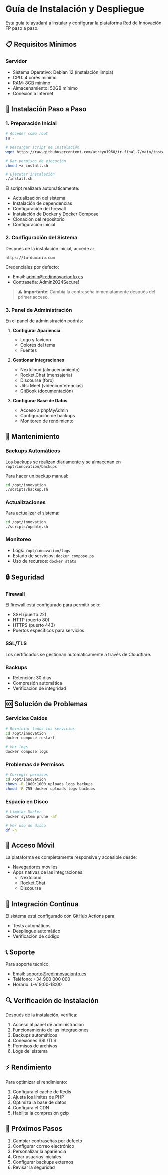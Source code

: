# Guía de Instalación y Despliegue

Esta guía te ayudará a instalar y configurar la plataforma Red de Innovación FP paso a paso.

## 📋 Requisitos Mínimos

### Servidor
- Sistema Operativo: Debian 12 (instalación limpia)
- CPU: 4 cores mínimo
- RAM: 8GB mínimo
- Almacenamiento: 50GB mínimo
- Conexión a Internet

## 🚀 Instalación Paso a Paso

### 1. Preparación Inicial

```bash
# Acceder como root
su -

# Descargar script de instalación
wget https://raw.githubusercontent.com/atreyu1968/ir-final-7/main/install.sh

# Dar permisos de ejecución
chmod +x install.sh

# Ejecutar instalación
./install.sh
```

El script realizará automáticamente:
- Actualización del sistema
- Instalación de dependencias
- Configuración del firewall
- Instalación de Docker y Docker Compose
- Clonación del repositorio
- Configuración inicial

### 2. Configuración del Sistema

Después de la instalación inicial, accede a:
```
https://tu-dominio.com
```

Credenciales por defecto:
- Email: admin@redinnovacionfp.es
- Contraseña: Admin2024Secure!

> ⚠️ **Importante**: Cambia la contraseña inmediatamente después del primer acceso.

### 3. Panel de Administración

En el panel de administración podrás:

1. **Configurar Apariencia**
   - Logo y favicon
   - Colores del tema
   - Fuentes

2. **Gestionar Integraciones**
   - Nextcloud (almacenamiento)
   - Rocket.Chat (mensajería)
   - Discourse (foro)
   - Jitsi Meet (videoconferencias)
   - GitBook (documentación)

3. **Configurar Base de Datos**
   - Acceso a phpMyAdmin
   - Configuración de backups
   - Monitoreo de rendimiento

## 🔧 Mantenimiento

### Backups Automáticos
Los backups se realizan diariamente y se almacenan en `/opt/innovation/backups`

Para hacer un backup manual:
```bash
cd /opt/innovation
./scripts/backup.sh
```

### Actualizaciones
Para actualizar el sistema:
```bash
cd /opt/innovation
./scripts/update.sh
```

### Monitoreo
- Logs: `/opt/innovation/logs`
- Estado de servicios: `docker compose ps`
- Uso de recursos: `docker stats`

## 🔒 Seguridad

### Firewall
El firewall está configurado para permitir solo:
- SSH (puerto 22)
- HTTP (puerto 80)
- HTTPS (puerto 443)
- Puertos específicos para servicios

### SSL/TLS
Los certificados se gestionan automáticamente a través de Cloudflare.

### Backups
- Retención: 30 días
- Compresión automática
- Verificación de integridad

## 🆘 Solución de Problemas

### Servicios Caídos
```bash
# Reiniciar todos los servicios
cd /opt/innovation
docker compose restart

# Ver logs
docker compose logs
```

### Problemas de Permisos
```bash
# Corregir permisos
cd /opt/innovation
chown -R 1000:1000 uploads logs backups
chmod -R 755 docker uploads logs backups
```

### Espacio en Disco
```bash
# Limpiar Docker
docker system prune -af

# Ver uso de disco
df -h
```

## 📱 Acceso Móvil

La plataforma es completamente responsive y accesible desde:
- Navegadores móviles
- Apps nativas de las integraciones:
  - Nextcloud
  - Rocket.Chat
  - Discourse

## 🔄 Integración Continua

El sistema está configurado con GitHub Actions para:
- Tests automáticos
- Despliegue automático
- Verificación de código

## 📞 Soporte

Para soporte técnico:
- Email: soporte@redinnovacionfp.es
- Teléfono: +34 900 000 000
- Horario: L-V 9:00-18:00

## 🔍 Verificación de Instalación

Después de la instalación, verifica:

1. Acceso al panel de administración
2. Funcionamiento de las integraciones
3. Backups automáticos
4. Conexiones SSL/TLS
5. Permisos de archivos
6. Logs del sistema

## ⚡ Rendimiento

Para optimizar el rendimiento:

1. Configura el caché de Redis
2. Ajusta los límites de PHP
3. Optimiza la base de datos
4. Configura el CDN
5. Habilita la compresión gzip

## 🎯 Próximos Pasos

1. Cambiar contraseñas por defecto
2. Configurar correo electrónico
3. Personalizar la apariencia
4. Crear usuarios iniciales
5. Configurar backups externos
6. Revisar la seguridad